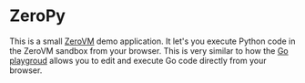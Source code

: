 ZeroPy
======

This is a small [ZeroVM][1] demo application. It let's you execute
Python code in the ZeroVM sandbox from your browser. This is very
similar to how the [Go playgroud][2] allows you to edit and execute Go
code directly from your browser.

[1]: http://zerovm.org/
[2]: http://play.golang.org/
